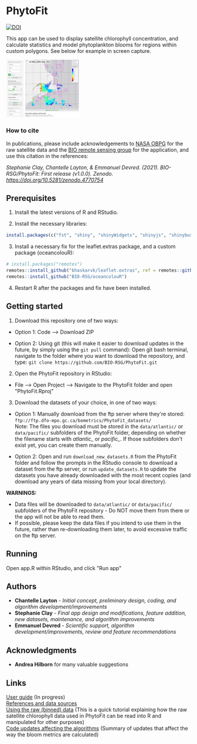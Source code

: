 # PhytoFit

[![DOI](https://zenodo.org/badge/277295931.svg)](https://zenodo.org/badge/latestdoi/277295931)

This app can be used to display satellite chlorophyll concentration, and calculate statistics and model phytoplankton blooms for regions within custom polygons. See below for example in screen capture.

<a target="_blank" href="images/screencap01.png">
<img src="images/screencap01.png" alt="screencap" width="200"/>
</a>

### How to cite

In publications, please include acknowledgements to [NASA OBPG](https://oceancolor.gsfc.nasa.gov) for the raw satellite data and the [BIO remote sensing group](https://github.com/BIO-RSG) for the application, and use this citation in the references:  

*Stephanie Clay, Chantelle Layton, & Emmanuel Devred. (2021). BIO-RSG/PhytoFit: First release (v1.0.0). Zenodo. https://doi.org/10.5281/zenodo.4770754*  


## Prerequisites

1. Install the latest versions of R and RStudio.

2. Install the necessary libraries:
```r
install.packages(c("fst", "shiny", "shinyWidgets", "shinyjs", "shinybusy", "htmlwidgets", "leaflet", "leaflet.extras", "leafem", "quantreg", "minpack.lm", "rgdal", "sp", "ggplot2", "grid", "gridExtra", "dplyr", "tidyr", "geometry", "raster", "proj4", "curl"))
```

3. Install a necessary fix for the leaflet.extras package, and a custom package (oceancolouR):
```r
# install.packages("remotes")
remotes::install_github("bhaskarvk/leaflet.extras", ref = remotes::github_pull("184"))
remotes::install_github("BIO-RSG/oceancolouR")
```

4. Restart R after the packages and fix have been installed.


## Getting started

1. Download this repository one of two ways:  

- Option 1: Code --> Download ZIP  

- Option 2: Using git (this will make it easier to download updates in the future, by simply using the `git pull` command): Open git bash terminal, navigate to the folder where you want to download the repository, and type: `git clone https://github.com/BIO-RSG/PhytoFit.git`  

2. Open the PhytoFit repository in RStudio:  

- File --> Open Project --> Navigate to the PhytoFit folder and open "PhytoFit.Rproj"  

3. Download the datasets of your choice, in one of two ways:  

- Option 1: Manually download from the ftp server where they're stored: `ftp://ftp.dfo-mpo.gc.ca/bometrics/PhytoFit_datasets/`  
Note: The files you download must be stored in the `data/atlantic/` or `data/pacific/` subfolders of the PhytoFit folder, depending on whether the filename starts with *atlantic_* or *pacific_*. If those subfolders don't exist yet, you can create them manually.  

- Option 2: Open and run `download_new_datasets.R` from the PhytoFit folder and follow the prompts in the RStudio console to download a dataset from the ftp server, or run `update_datasets.R` to update the datasets you have already downloaded with the most recent copies (and download any years of data missing from your local directory).  

**WARNINGS:**  
- Data files will be downloaded to `data/atlantic/` or `data/pacific/` subfolders of the PhytoFit repository - Do NOT move them from there or the app will not be able to read them.  
- If possible, please keep the data files if you intend to use them in the future, rather than re-downloading them later, to avoid excessive traffic on the ftp server.  



## Running

Open app.R within RStudio, and click "Run app"


## Authors

* **Chantelle Layton** - *Initial concept, preliminary design, coding, and algorithm development/improvements*  
* **Stephanie Clay** - *Final app design and modifications, feature addition, new datasets, maintenance, and algorithm improvements*  
* **Emmanuel Devred** - *Scientific support, algorithm development/improvements, review and feature recommendations*  

## Acknowledgments

* **Andrea Hilborn** for many valuable suggestions


## Links

[User guide](https://github.com/BIO-RSG/PhytoFit/blob/master/USERGUIDE.md) (In progress)  
[References and data sources](https://github.com/BIO-RSG/PhytoFit/blob/master/USERGUIDE.md#references-and-data-sources)  
[Using the raw (binned) data](https://github.com/BIO-RSG/PhytoFit/blob/master/fst_tutorial.md) (This is a quick tutorial explaining how the raw satellite chlorophyll data used in PhytoFit can be read into R and manipulated for other purposes)  
[Code updates affecting the algorithms](https://github.com/BIO-RSG/PhytoFit/blob/master/updates.md) (Summary of updates that affect the way the bloom metrics are calculated)  

